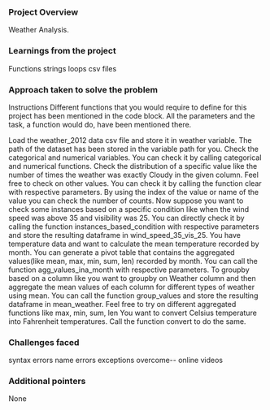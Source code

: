 ### Project Overview

 Weather Analysis.


### Learnings from the project

 Functions
strings
loops
csv files


### Approach taken to solve the problem

 Instructions
Different functions that you would require to define for this project has been mentioned in the code block. All the parameters and the task, a function would do, have been mentioned there.

Load the weather_2012 data csv file and store it in weather variable. The path of the dataset has been stored in the variable path for you.
Check the categorical and numerical variables. You can check it by calling categorical and numerical functions.
Check the distribution of a specific value like the number of times the weather was exactly Cloudy in the given column. Feel free to check on other values. You can check it by calling the function clear with respective parameters.
By using the index of the value or name of the value you can check the number of counts. Now suppose you want to check some instances based on a specific condition like when the wind speed was above 35 and visibility was 25. You can directly check it by calling the function instances_based_condition with respective parameters and store the resulting dataframe in wind_speed_35_vis_25.
You have temperature data and want to calculate the mean temperature recorded by month. You can generate a pivot table that contains the aggregated values(like mean, max, min, sum, len) recorded by month. You can call the function agg_values_ina_month with respective parameters.
To groupby based on a column like you want to groupby on Weather column and then aggregate the mean values of each column for different types of weather using mean. You can call the function group_values and store the resulting dataframe in mean_weather. Feel free to try on different aggregated functions like max, min, sum, len
You want to convert Celsius temperature into Fahrenheit temperatures. Call the function convert to do the same.


### Challenges faced

 syntax errors
name errors
exceptions
overcome-- online videos



### Additional pointers

 None



